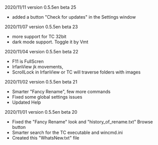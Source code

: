 2020/11/11  version 0.5.5en beta 25
- added a button "Check for updates" in the Settings window

2020/11/07  version 0.5.5en beta 23
- more support for TC 32bit
- dark mode support. Toggle it by Vmt

2020/11/04  version 0.5.5en beta 22
- F11 is FullScren 
- IrfanView jk movements, 
- ScrollLock in IrfanView or TC will traverse folders with images
 
2020/11/02  version 0.5.5en beta 21
- Smarter "Fancy Rename", few more commands
- Fixed some global settings issues 
- Updated Help

2020/11/01  version 0.5.5en beta 20
- Fixed the "Fancy Rename" look and "history_of_rename.txt" Browse button
- Smarter search for the TC executable and wincmd.ini
- Created this "WhatsNew.txt" file


